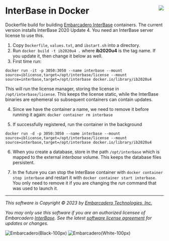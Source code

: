 # InterBase in Docker <img src="https://user-images.githubusercontent.com/821930/228645057-cc7e2bad-eac7-4c12-8250-089aa4cf77f1.png" align="right">

Dockerfile build for building [Embarcadero InterBase](https://www.embarcadero.com/products/interbase/) containers. The current version installs InterBase 2020 Update 4. You need an InterBase server license to use this.

1. Copy `Dockerfile`, `values.txt`, and `ibstart.sh` into a directory.
2. Run `docker build -t ib2020u4 .` where **ib2020u4** is the tag name. If you update it, then change it below as well.
3. First time run:
```
docker run -it -p 3050:3050 --name interbase --mount source=iblicense,target=/opt/interbase/license --mount source=interbase,target=/opt/interbase docker.io/library/ib2020u4
```
This will run the license manager, storing the license in `/opt/interbase/license`. This keeps the license static, while the InterBase binaries are ephemeral so subsequent containers can contain updates.

4. Since we have the container a name, we need to remove it before running it again: `docker container rm interbase`

5. If successfully registered, run the container in the background
```
docker run -d -p 3050:3050 --name interbase --mount source=iblicense,target=/opt/interbase/license --mount source=interbase,target=/opt/interbase docker.io/library/ib2020u4
```

6. When you create a database, store in the path `/opt/interbase` which is mapped to the external _interbase_ volume. This keeps the database files persistent. 

7. In the future you can stop the InterBase container with `docker container stop interbase` and restart it with `docker container start interbase`. You only need to remove it if you are changing the _run_ command that was used to launch it.

---

_This software is Copyright &copy; 2023 by [Embarcadero Technologies, Inc.](https://www.embarcadero.com/)_

_You may only use this software if you are an authorized licensee of Embarcadero [InterBase](https://interbase.com/). See the latest [software license agreement](https://www.embarcadero.com/products/interbase/interbase-eula) for updates or changes._

![Embarcadero(Black-100px)](https://user-images.githubusercontent.com/821930/211648635-c0db6930-120c-4456-a7ea-dc7612f01451.png#gh-light-mode-only)
![Embarcadero(White-100px)](https://user-images.githubusercontent.com/821930/211649057-7f1f1f07-a79f-44d4-8fc1-87c819386ec6.png#gh-dark-mode-only)

